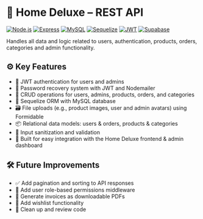 # 🔗 Home Deluxe – REST API

[![Node.js](https://img.shields.io/badge/Node.js-339933?style=for-the-badge&logo=nodedotjs&logoColor=white)](https://nodejs.org/)
[![Express](https://img.shields.io/badge/Express.js-000000?style=for-the-badge&logo=express&logoColor=white)](https://expressjs.com/)
[![MySQL](https://img.shields.io/badge/MySQL-00758F?style=for-the-badge&logo=mysql&logoColor=white)](https://www.mysql.com/)
[![Sequelize](https://img.shields.io/badge/Sequelize-52B0E7?style=for-the-badge&logo=sequelize&logoColor=white)](https://sequelize.org/)
[![JWT](https://img.shields.io/badge/JWT-000000?style=for-the-badge&logo=jsonwebtokens&logoColor=white)](https://jwt.io/)
[![Supabase](https://img.shields.io/badge/Supabase-3ECF8E?style=for-the-badge&logo=supabase&logoColor=white)](https://supabase.com/)

Handles all data and logic related to users, authentication, products, orders, categories and admin functionality.

## ⚙️ Key Features

- 🔐 JWT authentication for users and admins
- 🔁 Password recovery system with JWT and Nodemailer
- 🧾 CRUD operations for users, admins, products, orders, and categories
- 🧮 Sequelize ORM with MySQL database
- 🗃️ File uploads (e.g., product images, user and admin avatars) using Formidable
- 📦 Relational data models: users & orders, products & categories
- 🧹 Input sanitization and validation
- 🧪 Built for easy integration with the Home Deluxe frontend & admin dashboard


## 🛠️ Future Improvements

- ✅ Add pagination and sorting to API responses
- 🧠 Add user role-based permissions middleware
- 📄 Generate invoices as downloadable PDFs
- 💟 Add wishlist functionality
- 🧹 Clean up and review code
